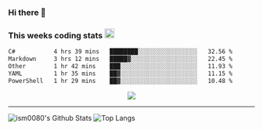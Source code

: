 ### Hi there 👋

<!--START_SECTION:giphy-->
<!--END_SECTION:giphy-->

### This weeks coding stats <img src="https://media1.giphy.com/media/LmNwrBhejkK9EFP504/giphy.gif?cid=ecf05e4723nsktnyyj53u162g7cy5rjqfg6gz06kxdg5y55g&rid=giphy.gif" width="20" height="20" />
<!--START_SECTION:waka-->

```txt
C#           4 hrs 39 mins   ████████░░░░░░░░░░░░░░░░░   32.56 %
Markdown     3 hrs 12 mins   █████▓░░░░░░░░░░░░░░░░░░░   22.45 %
Other        1 hr 42 mins    ███░░░░░░░░░░░░░░░░░░░░░░   11.93 %
YAML         1 hr 35 mins    ██▓░░░░░░░░░░░░░░░░░░░░░░   11.15 %
PowerShell   1 hr 29 mins    ██▓░░░░░░░░░░░░░░░░░░░░░░   10.48 %
```

<!--END_SECTION:waka-->

<!--START_SECTION:comicstrip-->
<p align="center">
 <a href="https://xkcd.com/">
 <img src="https://imgs.xkcd.com/comics/km3net.png" />
</a>
</p>
<!--END_SECTION:comicstrip-->

---

![ism0080's Github Stats](https://github-readme-stats.vercel.app/api?username=ism0080&show_icons=true%hide_border=true&hide=issues)
![Top Langs](https://github-readme-stats.vercel.app/api/top-langs/?username=ism0080&layout=compact)

<!--
**ism0080/ism0080** is a ✨ _special_ ✨ repository because its `README.md` (this file) appears on your GitHub profile.

Here are some ideas to get you started:

- 🔭 I’m currently working on ...
- 🌱 I’m currently learning ...
- 👯 I’m looking to collaborate on ...
- 🤔 I’m looking for help with ...
- 💬 Ask me about ...
- 📫 How to reach me: ...
- 😄 Pronouns: ...
- ⚡ Fun fact: ...
-->
